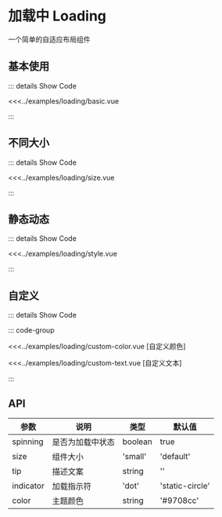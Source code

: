 # 加载中 Loading

一个简单的自适应布局组件


## 基本使用 

<loading-basic />

::: details Show Code

<<<../examples/loading/basic.vue

:::

## 不同大小

<loading-size />

::: details Show Code

<<<../examples/loading/size.vue

:::

## 静态动态 

<loading-style />

::: details Show Code

<<<../examples/loading/style.vue

:::

## 自定义 

<loading-custom-color />

<loading-custom-text />

::: details Show Code

::: code-group

<<<../examples/loading/custom-color.vue [自定义颜色]

<<<../examples/loading/custom-text.vue [自定义文本]

:::



## API

| 参数 | 说明 | 类型 | 默认值 |
|---|---|---|---|
| spinning | 是否为加载中状态 | boolean | true |
| size | 组件大小 | 'small' | 'default' | 'large' | 'default' |
| tip | 描述文案 | string | '' |
| indicator | 加载指示符 | 'dot' | 'static-circle' | 'dynamic-circle' | 'dot' |
| color | 主题颜色 | string | '#9708cc' |

